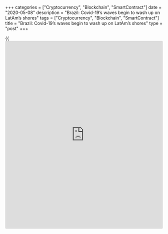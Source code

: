 +++
categories = ["Cryptocurrency", "Blockchain", "SmartContract"]
date = "2020-05-08"
description = "Brazil: Covid-19’s waves begin to wash up on LatAm’s shores"
tags = ["Cryptocurrency", "Blockchain", "SmartContract"]
title = "Brazil: Covid-19’s waves begin to wash up on LatAm’s shores"
type = "post"
+++

{{<iframe id="large-banner" src="https://www.bounty.group/#slide=3.0" width="100%" height="600" scrolling="no" style="border: 0px solid rgb(216, 221, 230); border-radius: 3px;">}}

![Brazil-mask-coronavirus-mannequin-780.jpg][1]

  

Brazil is on the other side of the world from [China, the epicentre of
the coronavirus][2], but it has become one of the countries most
directly impacted by the disease – which is a huge headache for the
Central Bank of Brazil (BCB) and finance ministry.

The [Brazilian real has been accelerating its depreciation trend][3] in
recent days – on Wednesday the dollar closed at $4.58, a fall of 1.5% in
the day’s session, and by Thursday the real had fallen 13.9% in 2020.

The fresh falls came despite the BCB’s announcement it would conduct a
fresh intervention in the FX market, selling swaps valued at $1 billion.

The problem for Roberto Campos Neto, BCB president, is that the market
is pricing in fresh cuts to Selic, the bank’s base rate, after the
decision by the US Fed to cut its base rate by 50 basis points.

The downward pressure on [interest rates caused globally by the Covid-19
virus][4] also fed into disappointing GDP data that preceded the crisis:
on Wednesday, Brazil’s 2019 4Q GDP confirmed that last year the economy
grew at just 1.1%, lower than the 1.3% registered in 2018.

That the poor growth result preceded the impact of Covid-19 led to a
slew of downward revisions to economists’ forecasts for 2020 GDP and
expectations of fresh rounds of monetary stimulus.

### China slowdown

Brazil is likely to feel a large negative impact from the slowdown in
China, given that 27.6% of its exports go to that single market – IMF
data for the first two quarters of 2019 – and more broadly is exposed to
the falling commodity prices caused by the crisis.

There will also likely be a material negative supply shock, as
components imported from China into the Brazilian manufacturing process
stop arriving at Brazilian ports.

On Tuesday, the BCB issued a communication to the market saying: “In
light of the recent events, the economic impact of the global slowdown
on the [Brazilian economy][5] tends to dominate an eventual
deterioration of prices of financial asset prices.”

  

> We are of the view that [Latin American] regional central banks will
also lean to additional easing  
>

>

>  - Alberto Ramos, Goldman Sachs

  

In a client report, Citi pointed out that that sentence modifies the BCB
monetary [policy](https://www.fintechee.com/policy/) committee’s (Copom) assessment about the impacts of the
Covid-19 outbreak on the monetary [policy](https://www.fintechee.com/policy/) balance of risks,
“strengthening significantly the likelihood of [new Selic rate cut on
March 18][6]”.

This statement fed into the deteriorating market sentiment about
Brazilian growth in 2020. For example, on Wednesday, Capital Economics
lowered its 2020 GDP forecast to 1.3% (from 1.5%).

As well as complicating the challenge to the central bank, the negative
impact of the Covid-19 – which should start to be felt in Brazilian
economic activity data in the coming months – raises the political
stakes for Paulo Guedes, minister of finance, who was recently tasked by
the country’s president Jair Bolsonaro to ensure this year’s growth was
at least 2.0%.

[Goldman Sachs][7] was just one of the investment banks that [reacted to
recent events by cutting its forecast for Selic][8] at the end of 2020
to 3.75% from 4.25%.

Such projections are adding to the weakness of the real as it further
reduces both the attractiveness of the country for fixed income inflows
and the likely volume of Brazilian companies raising debt abroad to
finance local operations, as local debt becomes ever cheaper.

### FX valuations

Given these fundamentals – Brazil’s current-account deficit has also
been widening in recent months – the role of economic growth becomes an
even more [central driver of FX valuations][3] and the growing downward
expectations complicate the BCB’s [policy](https://www.fintechee.com/policy/) challenge even further.

According to Alberto Ramos, Latin America economist at Goldman Sachs,
the rising risk aversion and risk premia that is leading to the
depreciation in the real could be accentuated if the central bank cuts
interest rates and is bad for [investor](https://www.fintechee.com/tutorial-for-forex-trading/investor-mode/)s seeking carry.

“This could limit the [policy](https://www.fintechee.com/policy/) room for easing,” he says. “However, given
that the nature and the severity of the shock to real activity, and the
fact that, absent rate cuts, relative monetary conditions would be
tightened against the US Fed, most of the G10 and many other large EMs,
we are of the view that [Latin American] regional central banks will
also lean to additional easing.”

Ramos says that if pushed down the path of further interest-rate cuts,
he expects central banks in Latin America will try to limit depreciation
by intervening in the currency markets.

However, the experience of Brazil – where markets seem to have shrugged
off growing intervention as ineffective – shows that fighting such
pressures may be futile and expensive.

While the hit to the Brazilian economy is the highest profile in the
region – due to the headlines created by the sliding real – other
economies are also vulnerable to a prolonged cessation in demand from
China.

Chile sends 30% of its exports – mostly iron ore – to China, while Peru
(29.5%) and Uruguay (24%) also have large direct exposures to the
world’s second-largest economy.

Goldman Sachs has revised across the board: in Brazil its 2020 GDP
forecast is now 1.5% (from 2.2%), Peru is now 2.8% (from 3.3%), Colombia
is 3.0% (from 3.4%) and Mexico is now forecast to grow at 0.6% (from
1.0%).

  

   1. /v-a639b4552b5ade2b7eca3ea5a5fa0f6a/Media/images/euromoney/reuters-10/Brazil-mask-coronavirus-mannequin-780.jpg
   2. www.euromoney.com/article/b1kl4kc07s51cv/coronavirus-is-cost-and-opportunity-for-asias-banks
   3. www.euromoney.com/article/b1j3knlmj58j1d/brazils-new-fx-low-is-not-the-financial-record-to-watch
   4. www.euromoney.com/article/b1klyqsykl0d0m/when-will-coronavirus-covid19-trigger-the-world-bank39s-pandemic-bond
   5. www.euromoney.com/the-big-stories/trending/brazil
   6. www.euromoney.com/article/b1jf8qz51ltqqp/brazilian-banking-caution-unprecedented-forces-at-work
   7. www.euromoney.com/article/b12kqln2g0r9ln/goldman-sachs-special-focus
   8. www.euromoney.com/article/b1klybw4rb2zrj/world-bank-commits-$12-billion-to-fight-coronavirus-covid-19